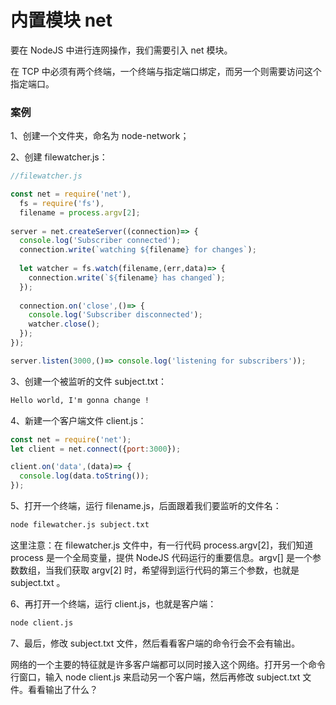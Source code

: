 # 内置模块 net
要在 NodeJS 中进行连网操作，我们需要引入 net 模块。

在 TCP 中必须有两个终端，一个终端与指定端口绑定，而另一个则需要访问这个指定端口。

### 案例
1、创建一个文件夹，命名为 node-network；

2、创建 filewatcher.js：

``` js
//filewatcher.js

const net = require('net'),
  fs = require('fs'),
  filename = process.argv[2];
      
server = net.createServer((connection)=> {
  console.log('Subscriber connected');
  connection.write(`watching ${filename} for changes`);
  
  let watcher = fs.watch(filename,(err,data)=> {
    connection.write(`${filename} has changed`);
  });
  
  connection.on('close',()=> {
    console.log('Subscriber disconnected');
    watcher.close();
  });
});

server.listen(3000,()=> console.log('listening for subscribers'));
```

3、创建一个被监听的文件 subject.txt：

``` txt
Hello world, I'm gonna change !
```

4、新建一个客户端文件 client.js：

``` js
const net = require('net');
let client = net.connect({port:3000});

client.on('data',(data)=> {
  console.log(data.toString());
});
```

5、打开一个终端，运行 filename.js，后面跟着我们要监听的文件名：

``` bash
node filewatcher.js subject.txt
```

这里注意：在 filewatcher.js 文件中，有一行代码 process.argv[2]，我们知道 process 是一个全局变量，提供 NodeJS 代码运行的重要信息。argv[] 是一个参数数组，当我们获取 argv[2] 时，希望得到运行代码的第三个参数，也就是 subject.txt 。

6、再打开一个终端，运行 client.js，也就是客户端：

``` bash
node client.js
```

7、最后，修改 subject.txt 文件，然后看看客户端的命令行会不会有输出。

网络的一个主要的特征就是许多客户端都可以同时接入这个网络。打开另一个命令行窗口，输入 node client.js 来启动另一个客户端，然后再修改 subject.txt 文件。看看输出了什么？


